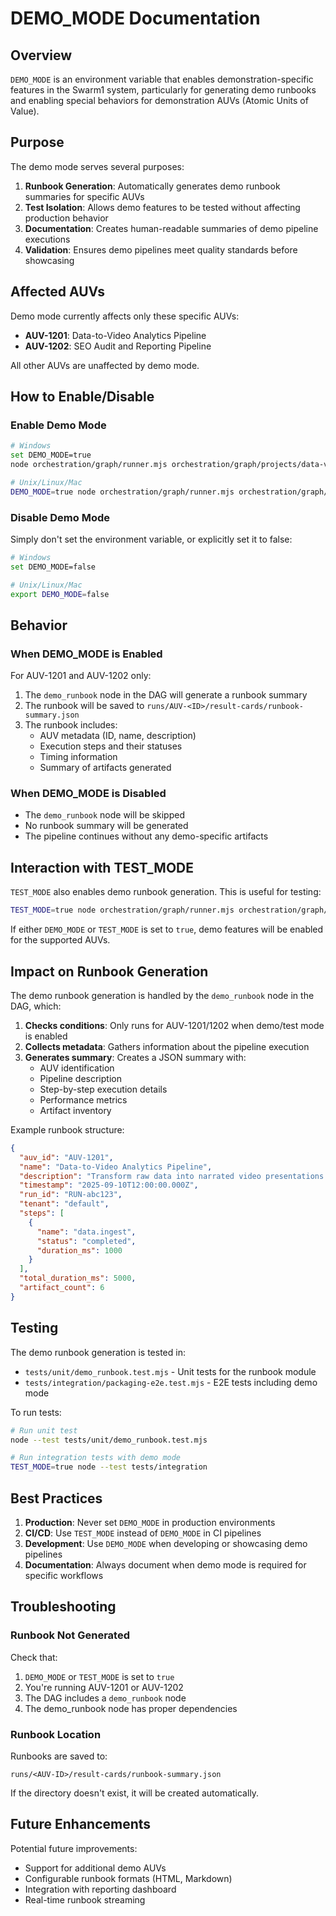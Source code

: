 # DEMO_MODE Documentation

## Overview

`DEMO_MODE` is an environment variable that enables demonstration-specific features in the Swarm1 system, particularly for generating demo runbooks and enabling special behaviors for demonstration AUVs (Atomic Units of Value).

## Purpose

The demo mode serves several purposes:

1. **Runbook Generation**: Automatically generates demo runbook summaries for specific AUVs
2. **Test Isolation**: Allows demo features to be tested without affecting production behavior
3. **Documentation**: Creates human-readable summaries of demo pipeline executions
4. **Validation**: Ensures demo pipelines meet quality standards before showcasing

## Affected AUVs

Demo mode currently affects only these specific AUVs:
- **AUV-1201**: Data-to-Video Analytics Pipeline
- **AUV-1202**: SEO Audit and Reporting Pipeline

All other AUVs are unaffected by demo mode.

## How to Enable/Disable

### Enable Demo Mode

```bash
# Windows
set DEMO_MODE=true
node orchestration/graph/runner.mjs orchestration/graph/projects/data-video-demo.yaml

# Unix/Linux/Mac
DEMO_MODE=true node orchestration/graph/runner.mjs orchestration/graph/projects/data-video-demo.yaml
```

### Disable Demo Mode

Simply don't set the environment variable, or explicitly set it to false:

```bash
# Windows
set DEMO_MODE=false

# Unix/Linux/Mac
export DEMO_MODE=false
```

## Behavior

### When DEMO_MODE is Enabled

For AUV-1201 and AUV-1202 only:
1. The `demo_runbook` node in the DAG will generate a runbook summary
2. The runbook will be saved to `runs/AUV-<ID>/result-cards/runbook-summary.json`
3. The runbook includes:
   - AUV metadata (ID, name, description)
   - Execution steps and their statuses
   - Timing information
   - Summary of artifacts generated

### When DEMO_MODE is Disabled

- The `demo_runbook` node will be skipped
- No runbook summary will be generated
- The pipeline continues without any demo-specific artifacts

## Interaction with TEST_MODE

`TEST_MODE` also enables demo runbook generation. This is useful for testing:

```bash
TEST_MODE=true node orchestration/graph/runner.mjs orchestration/graph/projects/data-video-demo.yaml
```

If either `DEMO_MODE` or `TEST_MODE` is set to `true`, demo features will be enabled for the supported AUVs.

## Impact on Runbook Generation

The demo runbook generation is handled by the `demo_runbook` node in the DAG, which:

1. **Checks conditions**: Only runs for AUV-1201/1202 when demo/test mode is enabled
2. **Collects metadata**: Gathers information about the pipeline execution
3. **Generates summary**: Creates a JSON summary with:
   - AUV identification
   - Pipeline description
   - Step-by-step execution details
   - Performance metrics
   - Artifact inventory

Example runbook structure:
```json
{
  "auv_id": "AUV-1201",
  "name": "Data-to-Video Analytics Pipeline",
  "description": "Transform raw data into narrated video presentations...",
  "timestamp": "2025-09-10T12:00:00.000Z",
  "run_id": "RUN-abc123",
  "tenant": "default",
  "steps": [
    {
      "name": "data.ingest",
      "status": "completed",
      "duration_ms": 1000
    }
  ],
  "total_duration_ms": 5000,
  "artifact_count": 6
}
```

## Testing

The demo runbook generation is tested in:
- `tests/unit/demo_runbook.test.mjs` - Unit tests for the runbook module
- `tests/integration/packaging-e2e.test.mjs` - E2E tests including demo mode

To run tests:
```bash
# Run unit test
node --test tests/unit/demo_runbook.test.mjs

# Run integration tests with demo mode
TEST_MODE=true node --test tests/integration
```

## Best Practices

1. **Production**: Never set `DEMO_MODE` in production environments
2. **CI/CD**: Use `TEST_MODE` instead of `DEMO_MODE` in CI pipelines
3. **Development**: Use `DEMO_MODE` when developing or showcasing demo pipelines
4. **Documentation**: Always document when demo mode is required for specific workflows

## Troubleshooting

### Runbook Not Generated

Check that:
1. `DEMO_MODE` or `TEST_MODE` is set to `true`
2. You're running AUV-1201 or AUV-1202
3. The DAG includes a `demo_runbook` node
4. The demo_runbook node has proper dependencies

### Runbook Location

Runbooks are saved to:
```
runs/<AUV-ID>/result-cards/runbook-summary.json
```

If the directory doesn't exist, it will be created automatically.

## Future Enhancements

Potential future improvements:
- Support for additional demo AUVs
- Configurable runbook formats (HTML, Markdown)
- Integration with reporting dashboard
- Real-time runbook streaming